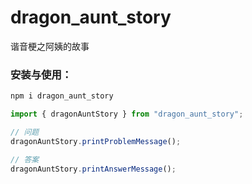 # dragon_aunt_story
谐音梗之阿姨的故事


### 安装与使用：

``` js
npm i dragon_aunt_story

import { dragonAuntStory } from "dragon_aunt_story";

// 问题  
dragonAuntStory.printProblemMessage();  

// 答案 
dragonAuntStory.printAnswerMessage();  